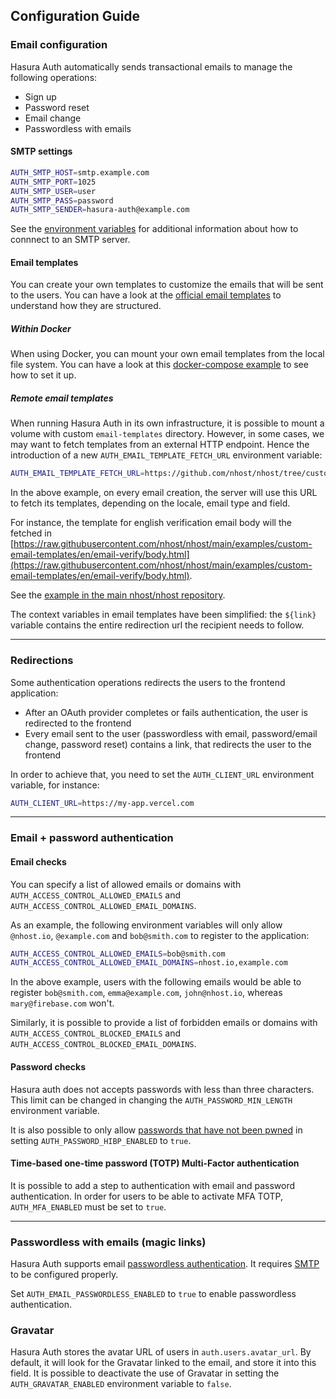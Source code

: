 ## Configuration Guide

### Email configuration

Hasura Auth automatically sends transactional emails to manage the following operations:

- Sign up
- Password reset
- Email change
- Passwordless with emails

#### SMTP settings

```bash
AUTH_SMTP_HOST=smtp.example.com
AUTH_SMTP_PORT=1025
AUTH_SMTP_USER=user
AUTH_SMTP_PASS=password
AUTH_SMTP_SENDER=hasura-auth@example.com
```

See the [environment variables](./environment-variables) for additional information about how to connnect to an SMTP server.

#### Email templates

You can create your own templates to customize the emails that will be sent to the users. You can have a look at the [official email templates](https://github.com/nhost/hasura-auth/tree/main/email-templates) to understand how they are structured.

##### Within Docker

When using Docker, you can mount your own email templates from the local file system. You can have a look at this [docker-compose example](https://github.com/nhost/hasura-auth/blob/16df3e84b6c9a4f888b2ff07bd85afc34f8ed051/docker-compose-example.yaml#L41) to see how to set it up.

##### Remote email templates

When running Hasura Auth in its own infrastructure, it is possible to mount a volume with custom `email-templates` directory. However, in some cases, we may want to fetch templates from an external HTTP endpoint. Hence the introduction of a new `AUTH_EMAIL_TEMPLATE_FETCH_URL` environment variable:

```bash
AUTH_EMAIL_TEMPLATE_FETCH_URL=https://github.com/nhost/nhost/tree/custom-email-templates-example/examples/custom-email-templates
```

In the above example, on every email creation, the server will use this URL to fetch its templates, depending on the locale, email type and field.

For instance, the template for english verification email body will the fetched in [https://raw.githubusercontent.com/nhost/nhost/main/examples/custom-email-templates/en/email-verify/body.html](https://raw.githubusercontent.com/nhost/nhost/main/examples/custom-email-templates/en/email-verify/body.html).

See the [example in the main nhost/nhost repository](https://github.com/nhost/nhost/tree/main/examples/custom-email-templates).

The context variables in email templates have been simplified: the `${link}` variable contains the entire redirection url the recipient needs to follow.

---

### Redirections

Some authentication operations redirects the users to the frontend application:

- After an OAuth provider completes or fails authentication, the user is redirected to the frontend
- Every email sent to the user (passwordless with email, password/email change, password reset) contains a link, that redirects the user to the frontend

In order to achieve that, you need to set the `AUTH_CLIENT_URL` environment variable, for instance:

```bash
AUTH_CLIENT_URL=https://my-app.vercel.com
```

---

### Email + password authentication

#### Email checks

You can specify a list of allowed emails or domains with `AUTH_ACCESS_CONTROL_ALLOWED_EMAILS` and `AUTH_ACCESS_CONTROL_ALLOWED_EMAIL_DOMAINS`.

As an example, the following environment variables will only allow `@nhost.io`, `@example.com` and `bob@smith.com` to register to the application:

```bash
AUTH_ACCESS_CONTROL_ALLOWED_EMAILS=bob@smith.com
AUTH_ACCESS_CONTROL_ALLOWED_EMAIL_DOMAINS=nhost.io,example.com
```

In the above example, users with the following emails would be able to register `bob@smith.com`, `emma@example.com`, `john@nhost.io`, whereas `mary@firebase.com` won't.

Similarly, it is possible to provide a list of forbidden emails or domains with `AUTH_ACCESS_CONTROL_BLOCKED_EMAILS` and `AUTH_ACCESS_CONTROL_BLOCKED_EMAIL_DOMAINS`.

#### Password checks

Hasura auth does not accepts passwords with less than three characters. This limit can be changed in changing the `AUTH_PASSWORD_MIN_LENGTH` environment variable.

It is also possible to only allow [passwords that have not been pwned](https://haveibeenpwned.com/) in setting `AUTH_PASSWORD_HIBP_ENABLED` to `true`.

#### Time-based one-time password (TOTP) Multi-Factor authentication

It is possible to add a step to authentication with email and password authentication. In order for users to be able to activate MFA TOTP, `AUTH_MFA_ENABLED` must be set to `true`.

<!-- TODO ### OAuth authentication -->

---

### Passwordless with emails (magic links)

Hasura Auth supports email [passwordless authentication](https://en.wikipedia.org/wiki/Passwordless_authentication). It requires [SMTP](#email-configuration) to be configured properly.

Set `AUTH_EMAIL_PASSWORDLESS_ENABLED` to `true` to enable passwordless authentication.

<!-- TODO ### Passwordless with SMS -->

### Gravatar

Hasura Auth stores the avatar URL of users in `auth.users.avatar_url`. By default, it will look for the Gravatar linked to the email, and store it into this field.
It is possible to deactivate the use of Gravatar in setting the `AUTH_GRAVATAR_ENABLED` environment variable to `false`.
